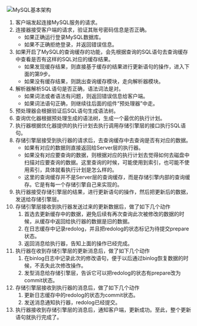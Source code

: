 ![MySQL基本架构](https://img-blog.csdnimg.cn/20181125162034829.png?x-oss-process=image/watermark,type_ZmFuZ3poZW5naGVpdGk,shadow_10,text_aHR0cHM6Ly9ibG9nLmNzZG4ubmV0L3NvbWVob3cxMDAy,size_16,color_FFFFFF,t_70)

1. 客户端发起连接MySQL服务的请求。
2. 连接器接受客户端的请求，验证其账号密码信息是否正确。
   - 如果正确运行登录MySQL数据库。
   - 如果不正确拒绝登录，并返回错误信息。
3. 如果开启了MySQL的查询缓存的功能，会先根据查询的SQL语句去查询缓存中查看是否有这样的SQL对应的缓存结果。
   - 如果发现缓存结果，则直接基于缓存的结果进行更新语句的操作，进入下面的第9步。
   - 如果没有缓存结果，则跳出查询缓存模块，走向解析器模块。
4. 解析器解析SQL语句是否正确，语法词法是对。
   - 如果词法或者语法有问题，则返回错误信息给客户端。
   - 如果词法语句正确，则继续往后面的组件“预处理器”中走。
5. 预处理器会根据验证后SQL语句生成语法树。
6. 查询优化器根据预处理生成的语法树，生成一个最优的执行计划。
7. 执行器根据优化器提供的执行计划去执行调用存储引擎层的接口执行SQL语句。
8. 存储引擎层接受到执行器的请求后，去查询缓存中去查询是否有对应的数据。
   - 如果有对应的数据则直接返回给Server层的执行器。
   - 如果没有对应要查询的数据，则根据对应的执行计划去觉得如何去磁盘中扫描对应要查询的数据。这里查询的时候，可能使用到索引，也可能不使用索引，具体就看执行计划是怎么样的。
   - 这里的查询缓存并不是Server层的查询缓存，而是存储引擎内部的查询缓存。它是有每一个存储引擎自己来实现的。
9. 执行器接受存储引擎层的结果，进行更新语句的操作，然后把更新后的数据，发送给存储引擎层。
10. 存储引擎层接收到执行器发送过来的更新数据后，做了如下几个动作
    1. 首选去更新缓存中的数据，避免后续有再次查询此次被修改的数据的时候，从缓存中返回给执行器的数据是旧的数据。
    2. 在日志缓存中记录redolog，并且把redolog的状态标记为待提交prepare状态。
    3. 返回消息给执行器，告知上面的操作已经完成。
11. 执行器在收到存储引擎层的更新消息后，做了如下几个动作
    1. 在binlog日志中记录此次的修改语句，便于以后通过binlog恢复数据的时候，不丢失此次修改操作。
    2. 发型消息给存储引擎层，告诉它可以把redolog的状态有prepare改为commit状态。
12. 存储引擎层接收到执行器的消息后，做了如下几个动作
    1. 更新日志缓存中的redolog的状态为commit状态。
    2. 发送消息通知执行器，redolog已经提交。
13. 执行器接收到存储引擎层的消息后，通知客户端，更新成功。至此，整个更新语句就执行完成了。

